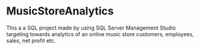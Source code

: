 # MusicStoreAnalytics
This a a SQL project made by using SQL Server Management Studio targeting towards analytics of an online music store customers, employees, sales, net profit etc.
